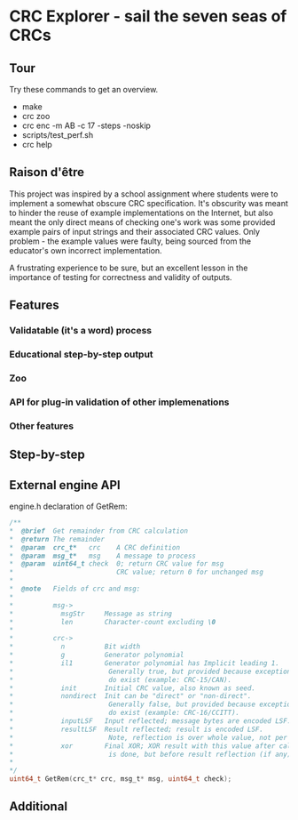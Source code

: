 # CRC Explorer - **sail the seven seas of CRCs**

## Tour

Try these commands to get an overview.

* make
* crc zoo
* crc enc -m AB -c 17 -steps -noskip
* scripts/test_perf.sh
* crc help

## Raison d'être

This project was inspired by a school assignment where students were to implement a somewhat obscure CRC specification. It's obscurity was meant to hinder the reuse of example implementations on the Internet, but also meant the only direct means of checking one's work was some provided example pairs of input strings and their associated CRC values. Only problem - the example values were faulty, being sourced from the educator's own incorrect implementation. 

A frustrating experience to be sure, but an excellent lesson in the importance of testing for correctness and validity of outputs.  

## Features

### Validatable (it's a word) process

### Educational step-by-step output

### Zoo

### API for plug-in validation of other implemenations

### Other features

## Step-by-step

## External engine API

engine.h declaration of GetRem:
~~~c
/**
*  @brief  Get remainder from CRC calculation
*  @return The remainder
*  @param  crc_t*   crc    A CRC definition
*  @param  msg_t*   msg    A message to process
*  @param  uint64_t check  0; return CRC value for msg 
*                          CRC value; return 0 for unchanged msg 
*
*  @note   Fields of crc and msg:
*
*          msg->
*            msgStr     Message as string 
*            len        Character-count excluding \0
*          
*          crc->
*            n          Bit width 
*            g          Generator polynomial
*            il1        Generator polynomial has Implicit leading 1. 
*                        Generally true, but provided because exceptions
*                        do exist (example: CRC-15/CAN).
*            init       Initial CRC value, also known as seed.
*            nondirect  Init can be "direct" or "non-direct".
*                        Generally false, but provided because exceptions
*                        do exist (example: CRC-16/CCITT).
*            inputLSF   Input reflected; message bytes are encoded LSF.
*            resultLSF  Result reflected; result is encoded LSF.
*                        Note, reflection is over whole value, not per byte. 
*            xor        Final XOR; XOR result with this value after calculation
*                        is done, but before result reflection (if any). 
*
*/
uint64_t GetRem(crc_t* crc, msg_t* msg, uint64_t check);
~~~

## Additional

